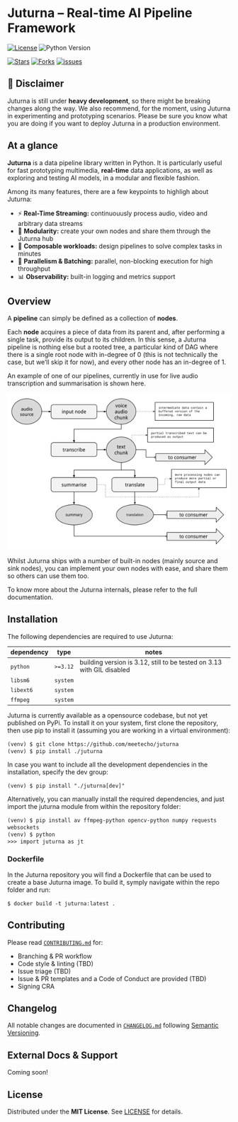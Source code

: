 # Juturna – Real-time AI Pipeline Framework

[![License](https://img.shields.io/github/license/meetecho/juturna?style=for-the-badge)](LICENSE)
![Python Version](https://img.shields.io/python/required-version-toml?tomlFilePath=https%3A%2F%2Fraw.githubusercontent.com%2Fmeetecho%2Fjuturna%2Frefs%2Fheads%2Fmain%2Fpyproject.toml&style=for-the-badge&color=green)

[![Stars](https://img.shields.io/github/stars/meetecho/juturna?style=for-the-badge)](STARS)
[![Forks](https://img.shields.io/github/forks/meetecho/juturna?style=for-the-badge)](FORKS)
[![issues](https://img.shields.io/github/issues/meetecho/juturna?style=for-the-badge)](ISSUES)

## :rotating_light: Disclaimer
Juturna is still under **heavy development**, so there might be breaking changes
along the way. We also recommend, for the moment, using Juturna in
experimenting and prototyping scenarios. Please be sure you know what you are
doing if you want to deploy Juturna in a production environment.

## At a glance

**Juturna** is a data pipeline library written in Python. It is particularly
useful for fast prototyping multimedia, **real-time** data applications, as
well as exploring and testing AI models, in a modular and flexible fashion.

Among its many features, there are a few keypoints to highligh about Juturna:

* :zap: **Real-Time Streaming:** continuouusly process audio, video and
  arbitrary data streams
* :electric_plug: **Modularity:** create your own nodes and share them through
  the Juturna hub
* :link: **Composable workloads:** design pipelines to solve complex tasks in
  minutes
* 🚀 **Parallelism & Batching:** parallel, non-blocking execution for high
  throughput
* 📊 **Observability:** built-in logging and metrics support


## Overview

A **pipeline** can simply be defined as a collection of **nodes**.

Each **node** acquires a piece of data from its parent and, after performing a
single task, provide its output to its children. In this sense, a Juturna
pipeline is nothing else but a rooted tree, a particular kind of DAG where
there is a single root node with in-degree of 0 (this is not technically the
case, but we’ll skip it for now), and every other node has an in-degree of 1.

An example of one of our pipelines, currently in use for live audio
transcription and summarisation is shown here.

![juturna entities](./assets/img/pipeline_example.png?raw=true)

Whilst Juturna ships with a number of built-in nodes (mainly source and sink
nodes), you can implement your own nodes with ease, and share them so others
can use them too.

To know more about the Juturna internals, please refer to the full
documentation.

## Installation

The following dependencies are required to use Juturna:

| dependency |   type   | notes |
|------------|----------|-------|
| `python`   | `>=3.12` | building version is 3.12, still to be tested on 3.13 with GIL disabled |
| `libsm6`   | `system` | |
| `libext6`  | `system` | |
| `ffmpeg`   | `system` | |


Juturna is currently available as a opensource codebase, but not yet published
on PyPi.  To install it on your system, first clone the repository, then use
pip to install it (assuming you are working in a virtual environment):

```
(venv) $ git clone https://github.com/meetecho/juturna
(venv) $ pip install ./juturna
```

In case you want to include all the development dependencies in the
installation, specify the dev group:

```
(venv) $ pip install "./juturna[dev]"
```

Alternatively, you can manually install the required dependencies, and just
import the juturna module from within the repository folder:

```
(venv) $ pip install av ffmpeg-python opencv-python numpy requests websockets
(venv) $ python
>>> import juturna as jt
```

### Dockerfile

In the Juturna repository you will find a Dockerfile that can be used to create
a base Juturna image. To build it, symply navigate within the repo folder and
run:

```
$ docker build -t juturna:latest .
```

## Contributing

Please read [`CONTRIBUTING.md`](./CONTRIBUTING.md) for:

* Branching & PR workflow 
* Code style & linting (TBD)
* Issue triage (TBD)
* Issue & PR templates and a Code of Conduct are provided (TBD)
* Signing CRA

## Changelog

All notable changes are documented in [`CHANGELOG.md`](./CHANGELOG.md)
following [Semantic Versioning](https://semver.org).

## External Docs & Support

Coming soon!

## License

Distributed under the **MIT License**. See [LICENSE](./LICENSE) for details.
